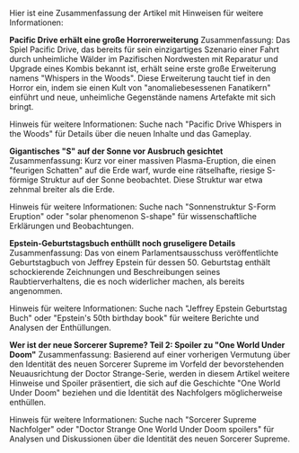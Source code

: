 Hier ist eine Zusammenfassung der Artikel mit Hinweisen für weitere Informationen:

**Pacific Drive erhält eine große Horrorerweiterung**
Zusammenfassung: Das Spiel Pacific Drive, das bereits für sein einzigartiges Szenario einer Fahrt durch unheimliche Wälder im Pazifischen Nordwesten mit Reparatur und Upgrade eines Kombis bekannt ist, erhält seine erste große Erweiterung namens "Whispers in the Woods". Diese Erweiterung taucht tief in den Horror ein, indem sie einen Kult von "anomaliebesessenen Fanatikern" einführt und neue, unheimliche Gegenstände namens Artefakte mit sich bringt.

Hinweis für weitere Informationen: Suche nach "Pacific Drive Whispers in the Woods" für Details über die neuen Inhalte und das Gameplay.

**Gigantisches "S" auf der Sonne vor Ausbruch gesichtet**
Zusammenfassung: Kurz vor einer massiven Plasma-Eruption, die einen "feurigen Schatten" auf die Erde warf, wurde eine rätselhafte, riesige S-förmige Struktur auf der Sonne beobachtet. Diese Struktur war etwa zehnmal breiter als die Erde.

Hinweis für weitere Informationen: Suche nach "Sonnenstruktur S-Form Eruption" oder "solar phenomenon S-shape" für wissenschaftliche Erklärungen und Beobachtungen.

**Epstein-Geburtstagsbuch enthüllt noch gruseligere Details**
Zusammenfassung: Das von einem Parlamentsausschuss veröffentlichte Geburtstagbuch von Jeffrey Epstein für dessen 50. Geburtstag enthält schockierende Zeichnungen und Beschreibungen seines Raubtierverhaltens, die es noch widerlicher machen, als bereits angenommen.

Hinweis für weitere Informationen: Suche nach "Jeffrey Epstein Geburtstag Buch" oder "Epstein's 50th birthday book" für weitere Berichte und Analysen der Enthüllungen.

**Wer ist der neue Sorcerer Supreme? Teil 2: Spoiler zu "One World Under Doom"**
Zusammenfassung: Basierend auf einer vorherigen Vermutung über den Identität des neuen Sorcerer Supreme im Vorfeld der bevorstehenden Neuausrichtung der Doctor Strange-Serie, werden in diesem Artikel weitere Hinweise und Spoiler präsentiert, die sich auf die Geschichte "One World Under Doom" beziehen und die Identität des Nachfolgers möglicherweise enthüllen.

Hinweis für weitere Informationen: Suche nach "Sorcerer Supreme Nachfolger" oder "Doctor Strange One World Under Doom spoilers" für Analysen und Diskussionen über die Identität des neuen Sorcerer Supreme.